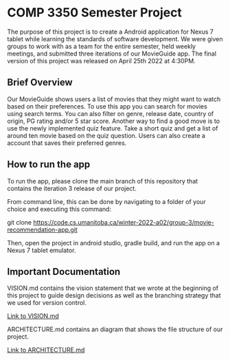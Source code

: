# COMP 3350 Semester Project

The purpose of this project is to create a Android application for Nexus 7 tablet while learning the standards of
software development. We were given groups to work with as a team for the entire semester, held weekly meetings, and
submitted three iterations of our MovieGuide app. The final version of this project was released on April 25th 2022
at 4:30PM.

## Brief Overview

Our MovieGuide shows users a list of movies that they might want to watch based on their preferences. To use this app
you can search for movies using search terms. You can also filter on genre, release date, country of origin, PG rating
and/or 5 star score. Another way to find a good move is to use the newly implemented quiz feature. Take a short quiz
and get a list of around ten movie based on the quiz question. Users can also create a account that saves their
preferred genres. 

## How to run the app

To run the app, please clone the main branch of this repository that contains the iteration 3 release of our project.

From command line, this can be done by navigating to a folder of your choice and executing this command:

git clone https://code.cs.umanitoba.ca/winter-2022-a02/group-3/movie-recommendation-app.git

Then, open the project in android studio, gradle build, and run the app on a Nexus 7 tablet emulator.

## Important Documentation

VISION.md contains the vision statement that we wrote at the beginning of this project to guide design decisions
as well as the branching strategy that we used for version control.

[Link to VISION.md](https://code.cs.umanitoba.ca/winter-2022-a02/group-3/movie-recommendation-app/-/tree/main/VISION.md)

ARCHITECTURE.md contains an diagram that shows the file structure of our project.

[Link to ARCHITECTURE.md](https://code.cs.umanitoba.ca/winter-2022-a02/group-3/movie-recommendation-app/-/tree/main/ARCHITECURE.md)







